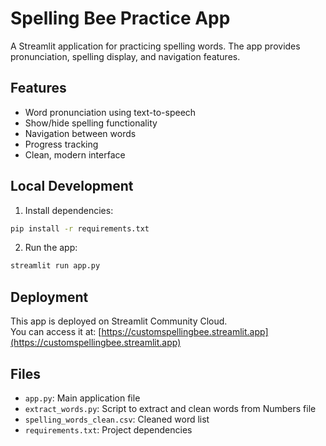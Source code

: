 # Spelling Bee Practice App

A Streamlit application for practicing spelling words. The app provides pronunciation, spelling display, and navigation features.

## Features
- Word pronunciation using text-to-speech
- Show/hide spelling functionality
- Navigation between words
- Progress tracking
- Clean, modern interface

## Local Development
1. Install dependencies:
```bash
pip install -r requirements.txt
```

2. Run the app:
```bash
streamlit run app.py
```

## Deployment
This app is deployed on Streamlit Community Cloud.  
You can access it at: [https://customspellingbee.streamlit.app](https://customspellingbee.streamlit.app)

## Files
- `app.py`: Main application file
- `extract_words.py`: Script to extract and clean words from Numbers file
- `spelling_words_clean.csv`: Cleaned word list
- `requirements.txt`: Project dependencies 
